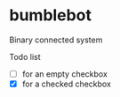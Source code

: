 # bumblebot
Binary connected system

Todo list


- [ ] for an empty checkbox
- [x] for a checked checkbox
